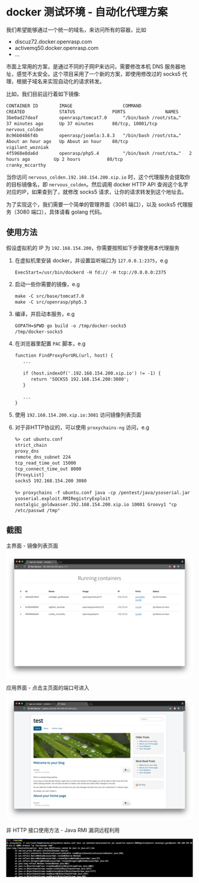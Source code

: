 # docker 测试环境 - 自动化代理方案

我们希望能够通过一个统一的域名，来访问所有的容器，比如

* discuz72.docker.openrasp.com
* activemq50.docker.openrasp.com
* ...

市面上常用的方案，是通过不同的子网IP来访问，需要修改本机 DNS 服务器地址，感觉不太安全。这个项目采用了一个新的方案，即使用修改过的 socks5 代理，根据子域名来实现自动化的请求转发。

比如，我们目前运行着如下镜像:

```
CONTAINER ID        IMAGE                   COMMAND                  CREATED             STATUS              PORTS               NAMES
3be0ad27deaf        openrasp/tomcat7.0      "/bin/bash /root/sta…"   37 minutes ago      Up 37 minutes       80/tcp, 10001/tcp   nervous_colden
8c96b0486f4b        openrasp/joomla:3.8.3   "/bin/bash /root/sta…"   About an hour ago   Up About an hour    80/tcp              vigilant_wozniak
4f5968e8da6d        openrasp/php5.4         "/bin/bash /root/sta…"   2 hours ago         Up 2 hours          80/tcp              cranky_mccarthy
```

当你访问 `nervous_colden.192.168.154.200.xip.io` 时，这个代理服务会提取你的目标镜像名，即 `nervous_colden`。然后调用 docker HTTP API 查询这个名字对应的IP，如果查到了，就修改 socks5 请求，让你的请求转发到这个地址去。

为了实现这个，我们需要一个简单的管理界面（3081 端口），以及 socks5 代理服务（3080 端口），具体请看 golang 代码。

## 使用方法

假设虚拟机的 IP 为 `192.168.154.200`，你需要按照如下步骤使用本代理服务

1. 在虚拟机里安装 docker，并设置监听端口为 `127.0.0.1:2375`，e.g
   
   ```
   ExecStart=/usr/bin/dockerd -H fd:// -H tcp://0.0.0.0:2375
   ```

2. 启动一些你需要的镜像，e.g
   
   ```
   make -C src/base/tomcat7.0
   make -C src/openrasp/php5.3
   ```

3. 编译，并启动本服务，e.g 

   ```
   GOPATH=$PWD go build -o /tmp/docker-socks5
   /tmp/docker-socks5
   ```

4. 在浏览器里配置 `PAC` 脚本，e.g

   ```
   function FindProxyForURL(url, host) {
      ...

      if (host.indexOf('.192.168.154.200.xip.io') != -1) {
         return 'SOCKS5 192.168.154.200:3080';
      }
    
      ...
   }
   ```

4. 使用 `192.168.154.200.xip.io:3081` 访问镜像列表页面

5. 对于非HTTP协议的，可以使用 `proxychains-ng` 访问，e.g

   ```
   %> cat ubuntu.conf
   strict_chain
   proxy_dns
   remote_dns_subnet 224
   tcp_read_time_out 15000
   tcp_connect_time_out 8000
   [ProxyList]
   socks5 192.168.154.200 3080

   %> proxychains -f ubuntu.conf java -cp /pentest/java/ysoserial.jar ysoserial.exploit.RMIRegistryExploit nostalgic_goldwasser.192.168.154.200.xip.io 10001 Groovy1 "cp /etc/passwd /tmp"
   ```

## 截图

主界面 - 镜像列表页面

![screen](contrib/screenshot.jpg)

应用界面 - 点击主页面的端口号进入

![screen](contrib/app.jpg)

非 HTTP 接口使用方法 - Java RMI 漏洞远程利用

![screen](contrib/proxychains.jpg)



